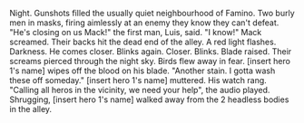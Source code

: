   Night.
  Gunshots filled the usually quiet neighbourhood of Famino. Two burly men in masks, firing aimlessly at an enemy they know they can't defeat. "He's closing on us Mack!" the first 
man, Luis, said. "I know!" Mack screamed. Their backs hit the dead end of the alley. A red light flashes.
  Darkness.
  He comes closer.
  Blinks again.
  Closer.
  Blinks.
  Blade raised.
  Their screams pierced through the night sky. Birds flew away in fear. [insert hero 1's name] wipes off the blood on his blade. "Another stain. I gotta wash these off someday." 
[insert hero 1's name] muttered. His watch rang. "Calling all heros in the vicinity, we need your help", the audio played. Shrugging, [insert hero 1's name] walked away from the 2
headless bodies  in the alley.
